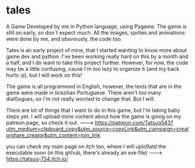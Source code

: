 # tales
A Game Developed by me in Python language, using Pygame. The game is still on early, so don´t expect much. All the images, sprites and animations were done by me, and obsviously, the code too.

Tales is an early project of mine, that I started wanting to know more about game dev and python. I've been working really hard on this by a month and a half, and I do want to take this project further. However, for now, the code may be a little confusing, cause I'm too lazy to organize it (and my back hurts :p), but I will work on this!

The game is all programmed in English, however, the texts that are in the game were made in brazilian Portuguese. There aren't too many dial0ogues, so I'm not really worried to change that. But I will.

There are lot of things that  I want to do in this game, but I'm taking baby steps yet. I will upload more content about how the game is going on my patreon page, so check it out. ---> https://patreon.com/Tatsuo543?utm_medium=clipboard_copy&utm_source=copyLink&utm_campaign=creatorshare_creator&utm_content=join_link

you can check my main page on itch too, where I will uplo9atd the executable soon (in this github, there's already an exe file)
---> https://tatsuo-734.itch.io/
